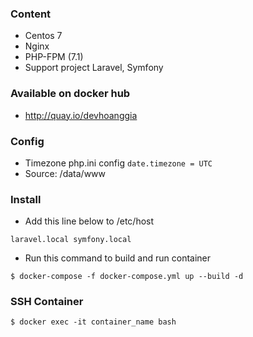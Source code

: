 ### Content
* Centos 7
* Nginx
* PHP-FPM (7.1)
* Support project Laravel, Symfony

### Available on docker hub
* http://quay.io/devhoanggia

### Config
* Timezone php.ini config
``` date.timezone = UTC ```
* Source: /data/www

### Install
* Add this line below  to /etc/host
```
laravel.local symfony.local
```
* Run this command to build and run container
```
$ docker-compose -f docker-compose.yml up --build -d
```

### SSH Container
```
$ docker exec -it container_name bash
```